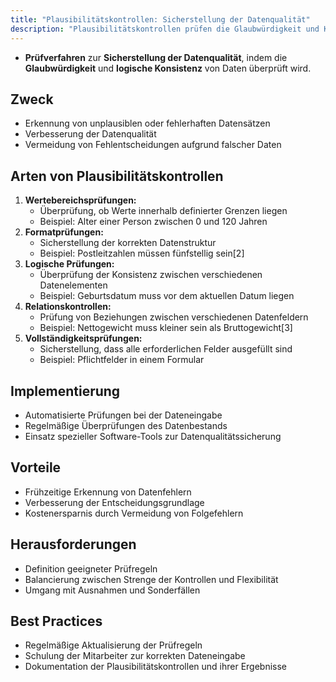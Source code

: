 ```yaml
---
title: "Plausibilitätskontrollen: Sicherstellung der Datenqualität"
description: "Plausibilitätskontrollen prüfen die Glaubwürdigkeit und Konsistenz von Daten, um Fehler zu erkennen. Sie umfassen Wertebereichs-, Format- und logische Prüfungen. Automatisierte Implementierung verbessert die Entscheidungsgrundlage und vermeidet Folgefehler."
---
```


- **Prüfverfahren** zur **Sicherstellung der Datenqualität**, indem die **Glaubwürdigkeit** und **logische Konsistenz** von Daten überprüft wird.

## Zweck
- Erkennung von unplausiblen oder fehlerhaften Datensätzen
- Verbesserung der Datenqualität
- Vermeidung von Fehlentscheidungen aufgrund falscher Daten

## Arten von Plausibilitätskontrollen
1. **Wertebereichsprüfungen:**
	- Überprüfung, ob Werte innerhalb definierter Grenzen liegen
	- Beispiel: Alter einer Person zwischen 0 und 120 Jahren
2. **Formatprüfungen:**
	- Sicherstellung der korrekten Datenstruktur
	- Beispiel: Postleitzahlen müssen fünfstellig sein[2]
3. **Logische Prüfungen:**
	- Überprüfung der Konsistenz zwischen verschiedenen Datenelementen
	- Beispiel: Geburtsdatum muss vor dem aktuellen Datum liegen
4. **Relationskontrollen:**
	- Prüfung von Beziehungen zwischen verschiedenen Datenfeldern
	- Beispiel: Nettogewicht muss kleiner sein als Bruttogewicht[3]
5. **Vollständigkeitsprüfungen:**
	- Sicherstellung, dass alle erforderlichen Felder ausgefüllt sind
	- Beispiel: Pflichtfelder in einem Formular

## Implementierung
- Automatisierte Prüfungen bei der Dateneingabe
- Regelmäßige Überprüfungen des Datenbestands
- Einsatz spezieller Software-Tools zur Datenqualitätssicherung

## Vorteile
- Frühzeitige Erkennung von Datenfehlern
- Verbesserung der Entscheidungsgrundlage
- Kostenersparnis durch Vermeidung von Folgefehlern

## Herausforderungen
- Definition geeigneter Prüfregeln
- Balancierung zwischen Strenge der Kontrollen und Flexibilität
- Umgang mit Ausnahmen und Sonderfällen

## Best Practices
- Regelmäßige Aktualisierung der Prüfregeln
- Schulung der Mitarbeiter zur korrekten Dateneingabe
- Dokumentation der Plausibilitätskontrollen und ihrer Ergebnisse